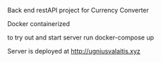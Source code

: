 Back end restAPI project for Currency Converter 

Docker containerized

to try out and start server run docker-compose up

Server is deployed at http://ugniusvalaitis.xyz
